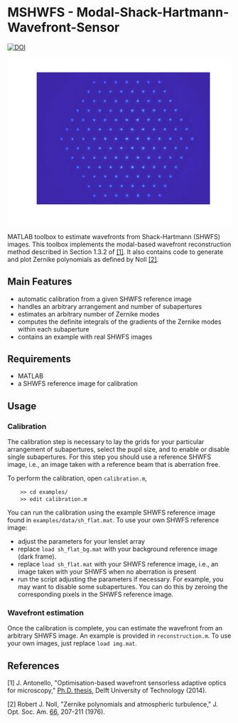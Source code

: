 # MSHWFS - Modal-Shack-Hartmann-Wavefront-Sensor

[![DOI](https://img.shields.io/badge/DOI-10.4233%2Fuuid%3Af98b3b8f--bdb8--41bb--8766--d0a15dae0e27-blue)](https://doi.org/10.4233/uuid:f98b3b8f-bdb8-41bb-8766-d0a15dae0e27)

![](./media/calibration.webp)

MATLAB toolbox to estimate wavefronts from Shack-Hartmann (SHWFS) images. This toolbox implements the modal-based wavefront reconstruction method described in Section 1.3.2 of [[1]](#1). It also contains code to generate and plot Zernike polynomials as defined by Noll [[2]](#2).

## Main Features

- automatic calibration from a given SHWFS reference image
- handles an arbitrary arrangement and number of subapertures
- estimates an arbitrary number of Zernike modes
- computes the definite integrals of the gradients of the Zernike modes within each subaperture
- contains an example with real SHWFS images 

## Requirements

- MATLAB
- a SHWFS reference image for calibration

## Usage

### Calibration
The calibration step is necessary to lay the grids for your particular arrangement of subapertures, select the pupil size, and to enable or disable single subapertures. For this step you should use a reference SHWFS image, i.e., an image taken with a reference beam that is aberration free.

To perform the calibration, open `calibration.m`,
```
    >> cd examples/
    >> edit calibration.m
```
You can run the calibration using the example SHWFS reference image found in
`examples/data/sh_flat.mat`. To use your own SHWFS reference image:
- adjust the parameters for your lenslet array
- replace `load sh_flat_bg.mat` with your background reference image (dark frame).
- replace `load sh_flat.mat` with your SHWFS reference image, i.e., an image taken with your SHWFS when no aberration is present
- run the script adjusting the parameters if necessary. For example, you may want to disable some subapertures. You can do this by zeroing the corresponding pixels in the SHWFS reference image.

### Wavefront estimation
Once the calibration is complete, you can estimate the wavefront from an arbitrary SHWFS image. An example is provided in `reconstruction.m`. To use your own images, just replace `load img.mat`.

## References
<a id="1">[1]</a> J. Antonello, "Optimisation-based wavefront sensorless adaptive optics for microscopy," [Ph.D. thesis](https://doi.org/10.4233/uuid:f98b3b8f-bdb8-41bb-8766-d0a15dae0e27), Delft University of Technology (2014). 

<a id="2">[2]</a> Robert J. Noll, "Zernike polynomials and atmospheric turbulence," J. Opt. Soc. Am. [66](https://doi.org/10.1364/JOSA.66.000207), 207-211 (1976).
